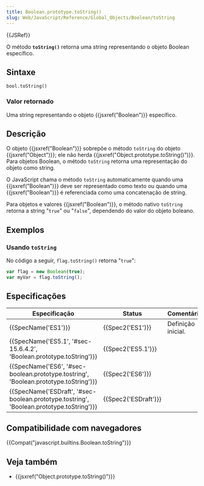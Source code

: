 ```yaml
---
title: Boolean.prototype.toString()
slug: Web/JavaScript/Reference/Global_Objects/Boolean/toString
---
```

{{JSRef}}

O método **`toString()`** retorna uma string representando o objeto Boolean específico.

## Sintaxe

```
bool.toString()
```

### Valor retornado

Uma string representando o objeto {{jsxref("Boolean")}} específico.

## Descrição

O objeto {{jsxref("Boolean")}} sobrepõe o método `toString` do objeto {{jsxref("Object")}}; ele não herda {{jsxref("Object.prototype.toString()")}}. Para objetos Boolean, o método `toString` retorna uma representação do objeto como string.

O JavaScript chama o método `toString` automaticamente quando uma {{jsxref("Boolean")}} deve ser representado como texto ou quando uma {{jsxref("Boolean")}} é referenciada como uma concatenação de string.

Para objetos e valores {{jsxref("Boolean")}}, o método nativo `toString` retorna a string "`true`" ou "`false`", dependendo do valor do objeto boleano.

## Exemplos

### Usando `toString`

No código a seguir, `flag.toString()` retorna "`true`":

```js
var flag = new Boolean(true);
var myVar = flag.toString();
```

## Especificações

| Especificação                                                                                                        | Status                       | Comentário         |
| -------------------------------------------------------------------------------------------------------------------- | ---------------------------- | ------------------ |
| {{SpecName('ES1')}}                                                                                             | {{Spec2('ES1')}}         | Definição inicial. |
| {{SpecName('ES5.1', '#sec-15.6.4.2', 'Boolean.prototype.toString')}}                         | {{Spec2('ES5.1')}}     |                    |
| {{SpecName('ES6', '#sec-boolean.prototype.tostring', 'Boolean.prototype.toString')}}     | {{Spec2('ES6')}}         |                    |
| {{SpecName('ESDraft', '#sec-boolean.prototype.tostring', 'Boolean.prototype.toString')}} | {{Spec2('ESDraft')}} |                    |

## Compatibilidade com navegadores

{{Compat("javascript.builtins.Boolean.toString")}}

## Veja também

- {{jsxref("Object.prototype.toString()")}}

